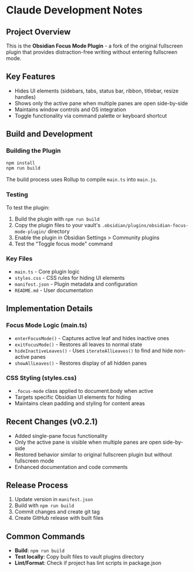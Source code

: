 # Claude Development Notes

## Project Overview
This is the **Obsidian Focus Mode Plugin** - a fork of the original fullscreen plugin that provides distraction-free writing without entering fullscreen mode.

## Key Features
- Hides UI elements (sidebars, tabs, status bar, ribbon, titlebar, resize handles)
- Shows only the active pane when multiple panes are open side-by-side
- Maintains window controls and OS integration
- Toggle functionality via command palette or keyboard shortcut

## Build and Development

### Building the Plugin
```bash
npm install
npm run build
```

The build process uses Rollup to compile `main.ts` into `main.js`.

### Testing
To test the plugin:
1. Build the plugin with `npm run build`
2. Copy the plugin files to your vault's `.obsidian/plugins/obsidian-focus-mode-plugin/` directory
3. Enable the plugin in Obsidian Settings > Community plugins
4. Test the "Toggle focus mode" command

### Key Files
- `main.ts` - Core plugin logic
- `styles.css` - CSS rules for hiding UI elements
- `manifest.json` - Plugin metadata and configuration
- `README.md` - User documentation

## Implementation Details

### Focus Mode Logic (main.ts)
- `enterFocusMode()` - Captures active leaf and hides inactive ones
- `exitFocusMode()` - Restores all leaves to normal state
- `hideInactiveLeaves()` - Uses `iterateAllLeaves()` to find and hide non-active panes
- `showAllLeaves()` - Restores display of all hidden panes

### CSS Styling (styles.css)
- `.focus-mode` class applied to document.body when active
- Targets specific Obsidian UI elements for hiding
- Maintains clean padding and styling for content areas

## Recent Changes (v0.2.1)
- Added single-pane focus functionality
- Only the active pane is visible when multiple panes are open side-by-side
- Restored behavior similar to original fullscreen plugin but without fullscreen mode
- Enhanced documentation and code comments

## Release Process
1. Update version in `manifest.json`
2. Build with `npm run build`
3. Commit changes and create git tag
4. Create GitHub release with built files

## Common Commands
- **Build**: `npm run build`
- **Test locally**: Copy built files to vault plugins directory
- **Lint/Format**: Check if project has lint scripts in package.json